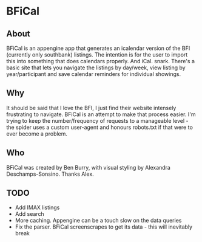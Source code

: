 BFiCal
======

About
-----
BFiCal is an appengine app that generates an icalendar version of the BFI (currently only southbank) listings. The intention is for the user to import this into something that does calendars properly. And iCal. snark.
There's a basic site that lets you navigate the listings by day/week, view listing by year/participant and save calendar reminders for individual showings.

Why
---
It should be said that I love the BFI, I just find their website intensely frustrating to navigate. BFiCal is an attempt to make that process easier.
I'm trying to keep the number/frequency of requests to a manageable level - the spider uses a custom user-agent and honours robots.txt if that were to ever become a problem.

Who
---
BFiCal was created by Ben Burry, with visual styling by Alexandra Deschamps-Sonsino. Thanks Alex.


TODO
----
 * Add IMAX listings
 * Add search
 * More caching. Appengine can be a touch slow on the data queries
 * Fix the parser. BFiCal screenscrapes to get its data - this will inevitably break

